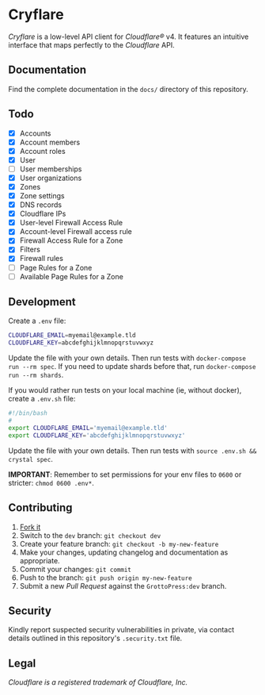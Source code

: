 # Cryflare

*Cryflare* is a low-level API client for *Cloudflare&reg;* v4. It features an intuitive interface that maps perfectly to the *Cloudflare* API.

## Documentation

Find the complete documentation in the `docs/` directory of this repository.

## Todo

- [x] Accounts
- [x] Account members
- [x] Account roles
- [x] User
- [ ] User memberships
- [x] User organizations
- [x] Zones
- [x] Zone settings
- [x] DNS records
- [x] Cloudflare IPs
- [x] User-level Firewall Access Rule
- [x] Account-level Firewall access rule
- [x] Firewall Access Rule for a Zone
- [x] Filters
- [x] Firewall rules
- [ ] Page Rules for a Zone
- [ ] Available Page Rules for a Zone

## Development

Create a `.env` file:

```bash
CLOUDFLARE_EMAIL=myemail@example.tld
CLOUDFLARE_KEY=abcdefghijklmnopqrstuvwxyz
```

Update the file with your own details. Then run tests with `docker-compose run --rm spec`. If you need to update shards before that, run `docker-compose run --rm shards`.

If you would rather run tests on your local machine (ie, without docker), create a `.env.sh` file:

```bash
#!/bin/bash
#
export CLOUDFLARE_EMAIL='myemail@example.tld'
export CLOUDFLARE_KEY='abcdefghijklmnopqrstuvwxyz'
```

Update the file with your own details. Then run tests with `source .env.sh && crystal spec`.

**IMPORTANT**: Remember to set permissions for your env files to `0600` or stricter: `chmod 0600 .env*`.

## Contributing

1. [Fork it](https://github.com/GrottoPress/cryflare/fork)
1. Switch to the `dev` branch: `git checkout dev`
1. Create your feature branch: `git checkout -b my-new-feature`
1. Make your changes, updating changelog and documentation as appropriate.
1. Commit your changes: `git commit`
1. Push to the branch: `git push origin my-new-feature`
1. Submit a new *Pull Request* against the `GrottoPress:dev` branch.

## Security

Kindly report suspected security vulnerabilities in private, via contact details outlined in this repository's `.security.txt` file.

## Legal

*Cloudflare is a registered trademark of Cloudflare, Inc.*
